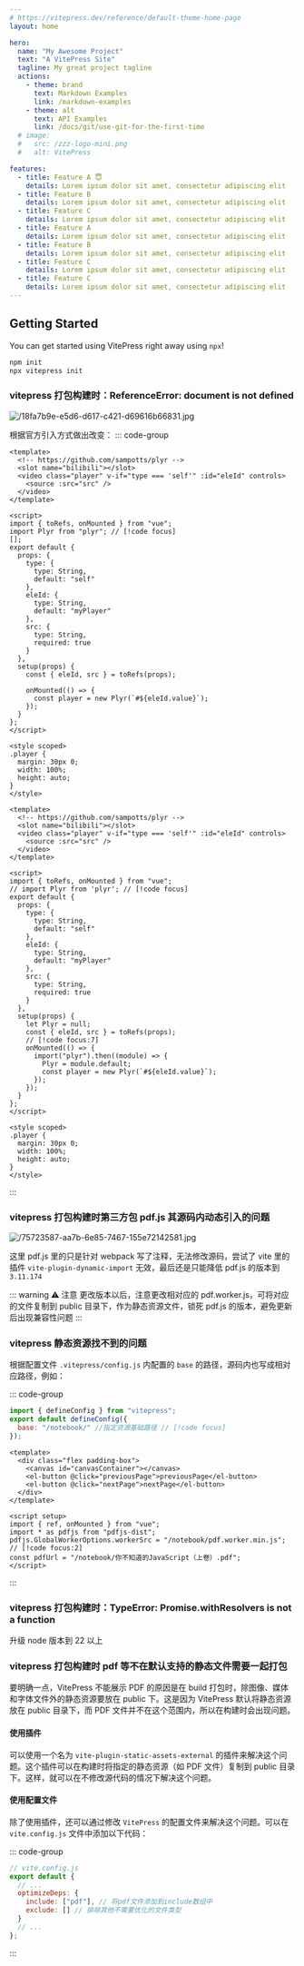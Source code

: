 ```yaml
---
# https://vitepress.dev/reference/default-theme-home-page
layout: home

hero:
  name: "My Awesome Project"
  text: "A VitePress Site"
  tagline: My great project tagline
  actions:
    - theme: brand
      text: Markdown Examples
      link: /markdown-examples
    - theme: alt
      text: API Examples
      link: /docs/git/use-git-for-the-first-time
  # image:
  #   src: /zzz-logo-mini.png
  #   alt: VitePress

features:
  - title: Feature A 😇
    details: Lorem ipsum dolor sit amet, consectetur adipiscing elit
  - title: Feature B
    details: Lorem ipsum dolor sit amet, consectetur adipiscing elit
  - title: Feature C
    details: Lorem ipsum dolor sit amet, consectetur adipiscing elit
  - title: Feature A
    details: Lorem ipsum dolor sit amet, consectetur adipiscing elit
  - title: Feature B
    details: Lorem ipsum dolor sit amet, consectetur adipiscing elit
  - title: Feature C
    details: Lorem ipsum dolor sit amet, consectetur adipiscing elit
  - title: Feature C
    details: Lorem ipsum dolor sit amet, consectetur adipiscing elit
---
```


## Getting Started

You can get started using VitePress right away using `npx`!

```sh
npm init
npx vitepress init
```

### vitepress 打包构建时：ReferenceError: document is not defined

![/18fa7b9e-e5d6-d617-c421-d69616b66831.jpg](/18fa7b9e-e5d6-d617-c421-d69616b66831.jpg)

根据官方引入方式做出改变：
::: code-group

```vue [修改前"报错"]
<template>
  <!-- https://github.com/sampotts/plyr -->
  <slot name="bilibili"></slot>
  <video class="player" v-if="type === 'self'" :id="eleId" controls>
    <source :src="src" />
  </video>
</template>

<script>
import { toRefs, onMounted } from "vue";
import Plyr from "plyr"; // [!code focus]
[];
export default {
  props: {
    type: {
      type: String,
      default: "self"
    },
    eleId: {
      type: String,
      default: "myPlayer"
    },
    src: {
      type: String,
      required: true
    }
  },
  setup(props) {
    const { eleId, src } = toRefs(props);

    onMounted(() => {
      const player = new Plyr(`#${eleId.value}`);
    });
  }
};
</script>

<style scoped>
.player {
  margin: 30px 0;
  width: 100%;
  height: auto;
}
</style>
```

```vue [修改后"正常"]
<template>
  <!-- https://github.com/sampotts/plyr -->
  <slot name="bilibili"></slot>
  <video class="player" v-if="type === 'self'" :id="eleId" controls>
    <source :src="src" />
  </video>
</template>

<script>
import { toRefs, onMounted } from "vue";
// import Plyr from 'plyr'; // [!code focus]
export default {
  props: {
    type: {
      type: String,
      default: "self"
    },
    eleId: {
      type: String,
      default: "myPlayer"
    },
    src: {
      type: String,
      required: true
    }
  },
  setup(props) {
    let Plyr = null;
    const { eleId, src } = toRefs(props);
    // [!code focus:7]
    onMounted(() => {
      import("plyr").then((module) => {
        Plyr = module.default;
        const player = new Plyr(`#${eleId.value}`);
      });
    });
  }
};
</script>

<style scoped>
.player {
  margin: 30px 0;
  width: 100%;
  height: auto;
}
</style>
```

:::

### vitepress 打包构建时第三方包 pdf.js 其源码内动态引入的问题

![/75723587-aa7b-6e85-7467-155e72142581.jpg](/75723587-aa7b-6e85-7467-155e72142581.jpg)

这里 pdf.js 里的只是针对 webpack 写了注释，无法修改源码，尝试了 vite 里的插件 `vite-plugin-dynamic-import` 无效，最后还是只能降低 pdf.js 的版本到 `3.11.174`

::: warning ⚠️ 注意
更改版本以后，注意更改相对应的 pdf.worker.js，可将对应的文件复制到 public 目录下，作为静态资源文件，锁死 pdf.js 的版本，避免更新后出现兼容性问题
:::

### vitepress 静态资源找不到的问题

根据配置文件 `.vitepress/config.js` 内配置的 `base` 的路径，源码内也写成相对应路径，例如：

::: code-group

```js [.vitepress/config.js]
import { defineConfig } from "vitepress";
export default defineConfig({
  base: "/notebook/" //指定资源基础路径 // [!code focus]
});
```

```vue [src/components/pdf-viewer.vue]
<template>
  <div class="flex padding-box">
    <canvas id="canvasContainer"></canvas>
    <el-button @click="previousPage">previousPage</el-button>
    <el-button @click="nextPage">nextPage</el-button>
  </div>
</template>

<script setup>
import { ref, onMounted } from "vue";
import * as pdfjs from "pdfjs-dist";
pdfjs.GlobalWorkerOptions.workerSrc = "/notebook/pdf.worker.min.js"; // [!code focus:2]
const pdfUrl = "/notebook/你不知道的JavaScript（上卷）.pdf";
</script>
```

:::

### vitepress 打包构建时：TypeError: Promise.withResolvers is not a function

升级 node 版本到 22 以上

### vitepress 打包构建时 pdf 等不在默认支持的静态文件需要一起打包

要明确一点，VitePress 不能展示 PDF 的原因是在 build 打包时，除图像、媒体和字体文件外的静态资源要放在 public 下。这是因为 VitePress 默认将静态资源放在 public 目录下，而 PDF 文件并不在这个范围内，所以在构建时会出现问题。

#### 使用插件

可以使用一个名为 `vite-plugin-static-assets-external` 的插件来解决这个问题。这个插件可以在构建时将指定的静态资源（如 PDF 文件）复制到 public 目录下。这样，就可以在不修改源代码的情况下解决这个问题。

#### 使用配置文件

除了使用插件，还可以通过修改 `VitePress` 的配置文件来解决这个问题。可以在 `vite.config.js` 文件中添加以下代码：

::: code-group

```js [vite.config.js]
// vite.config.js
export default {
  // ...
  optimizeDeps: {
    include: ["pdf"], // 将pdf文件添加到include数组中
    exclude: [] // 排除其他不需要优化的文件类型
  }
  // ...
};
```

:::

<style>
:root {
  --vp-home-hero-name-color: transparent;
  --vp-home-hero-name-background: -webkit-linear-gradient(120deg, #bd34fe 30%, #41d1ff);

--vp-home-hero-image-background-image: linear-gradient(-45deg, #bd34fe 50%, #47caff 50%);
--vp-home-hero-image-filter: blur(44px);
}

@media (min-width: 640px) {
:root {
--vp-home-hero-image-filter: blur(56px);
}
}

@media (min-width: 960px) {
:root {
--vp-home-hero-image-filter: blur(68px);
}
}
</style>
